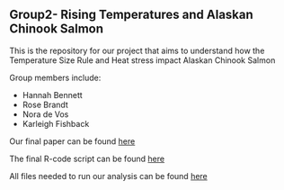 ## Group2- Rising Temperatures and Alaskan Chinook Salmon

This is the repository for our project that aims to understand how the Temperature Size Rule and Heat stress impact Alaskan Chinook Salmon

Group members include: 
- Hannah Bennett
- Rose Brandt
- Nora de Vos
- Karleigh Fishback

Our final paper can be found [here](https://github.com/BIOL4110/Group2_Heat_Stress_Chinook_Salmon/blob/main/BIOL_4110_Group2_Final_Paper.pdf)

The final R-code script can be found [here](https://github.com/BIOL4110/Group2_Heat_Stress_Chinook_Salmon/blob/main/R%20Code/FINAL%20SCRIPT.R)

All files needed to run our analysis can be found [here](https://github.com/BIOL4110/Group2_Heat_Stress_Chinook_Salmon/tree/main/Raw%20Data)